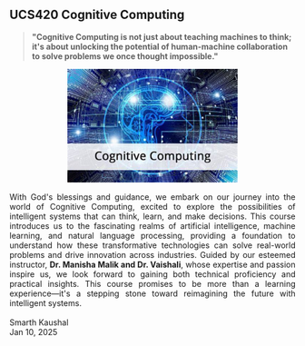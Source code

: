 ## UCS420 Cognitive Computing

> **"Cognitive Computing is not just about teaching machines to think; it's about unlocking the potential of human-machine collaboration to solve problems we once thought impossible."**

<p align="center">
  <img src="Images/Cognitive Computing.png" alt="Human-Machine Collaboration" width="300"/>
</p>  

<div align="justify"> 
With God's blessings and guidance, we embark on our journey into the world of Cognitive Computing, excited to explore the possibilities of intelligent systems that can think, learn, and make decisions. This course introduces us to the fascinating realms of artificial intelligence, machine learning, and natural language processing, providing a foundation to understand how these transformative technologies can solve real-world problems and drive innovation across industries. Guided by our esteemed instructor, <b>Dr. Manisha Malik and Dr. Vaishali</b>, whose expertise and passion inspire us, we look forward to gaining both technical proficiency and practical insights. This course promises to be more than a learning experience—it's a stepping stone toward reimagining the future with intelligent systems.  
<br><br>
Smarth Kaushal 
  <br>
Jan 10, 2025
</div>

